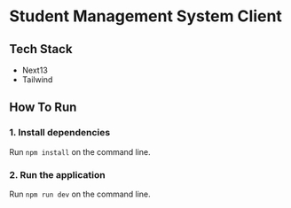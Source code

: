 # Student Management System Client

## Tech Stack
* Next13
* Tailwind

## How To Run

### 1. Install dependencies

   Run `npm install` on the command line.

### 2. Run the application

   Run `npm run dev` on the command line.
